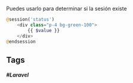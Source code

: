 Puedes usarlo para determinar si la sesión existe


```php
@session('status')
    <div class="p-4 bg-green-100">
        {{ $value }}
    </div>
@endsession
```
## Tags

##### #Laravel